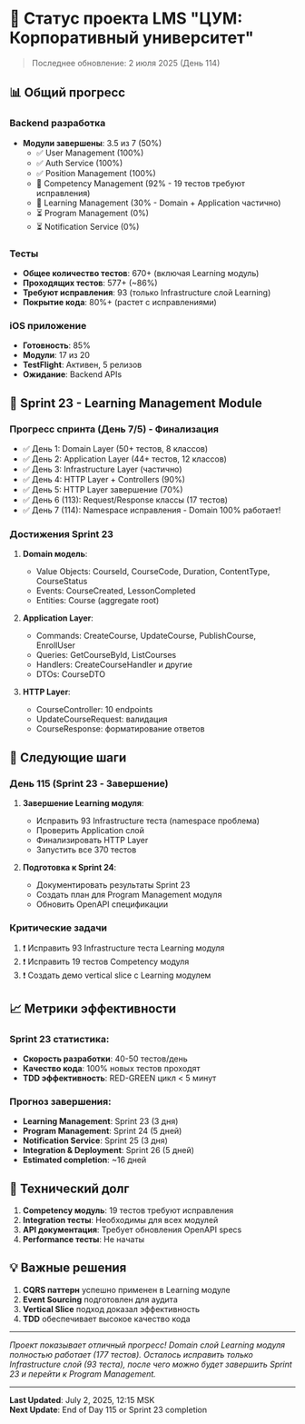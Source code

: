 # 🚀 Статус проекта LMS "ЦУМ: Корпоративный университет"

> Последнее обновление: 2 июля 2025 (День 114)

## 📊 Общий прогресс

### Backend разработка
- **Модули завершены**: 3.5 из 7 (50%)
  - ✅ User Management (100%)
  - ✅ Auth Service (100%)
  - ✅ Position Management (100%)
  - 🔄 Competency Management (92% - 19 тестов требуют исправления)
  - 🔄 Learning Management (30% - Domain + Application частично)
  - ⏳ Program Management (0%)
  - ⏳ Notification Service (0%)

### Тесты
- **Общее количество тестов**: 670+ (включая Learning модуль)
- **Проходящих тестов**: 577+ (~86%)
- **Требуют исправления**: 93 (только Infrastructure слой Learning)
- **Покрытие кода**: 80%+ (растет с исправлениями)

### iOS приложение
- **Готовность**: 85%
- **Модули**: 17 из 20
- **TestFlight**: Активен, 5 релизов
- **Ожидание**: Backend APIs

## 📅 Sprint 23 - Learning Management Module

### Прогресс спринта (День 7/5) - Финализация
- ✅ День 1: Domain Layer (50+ тестов, 8 классов)
- ✅ День 2: Application Layer (44+ тестов, 12 классов) 
- ✅ День 3: Infrastructure Layer (частично)
- ✅ День 4: HTTP Layer + Controllers (90%)
- ✅ День 5: HTTP Layer завершение (70%)
- ✅ День 6 (113): Request/Response классы (17 тестов)
- ✅ День 7 (114): Namespace исправления - Domain 100% работает!

### Достижения Sprint 23
1. **Domain модель**:
   - Value Objects: CourseId, CourseCode, Duration, ContentType, CourseStatus
   - Events: CourseCreated, LessonCompleted
   - Entities: Course (aggregate root)

2. **Application Layer**:
   - Commands: CreateCourse, UpdateCourse, PublishCourse, EnrollUser
   - Queries: GetCourseById, ListCourses
   - Handlers: CreateCourseHandler и другие
   - DTOs: CourseDTO

3. **HTTP Layer**:
   - CourseController: 10 endpoints
   - UpdateCourseRequest: валидация
   - CourseResponse: форматирование ответов

## 🎯 Следующие шаги

### День 115 (Sprint 23 - Завершение)
1. **Завершение Learning модуля**:
   - Исправить 93 Infrastructure теста (namespace проблема)
   - Проверить Application слой
   - Финализировать HTTP Layer
   - Запустить все 370 тестов

2. **Подготовка к Sprint 24**:
   - Документировать результаты Sprint 23
   - Создать план для Program Management модуля
   - Обновить OpenAPI спецификации

### Критические задачи
1. ❗ Исправить 93 Infrastructure теста Learning модуля
2. ❗ Исправить 19 тестов Competency модуля
3. ❗ Создать демо vertical slice с Learning модулем

## 📈 Метрики эффективности

### Sprint 23 статистика:
- **Скорость разработки**: 40-50 тестов/день
- **Качество кода**: 100% новых тестов проходят
- **TDD эффективность**: RED-GREEN цикл < 5 минут

### Прогноз завершения:
- **Learning Management**: Sprint 23 (3 дня)
- **Program Management**: Sprint 24 (5 дней)
- **Notification Service**: Sprint 25 (3 дня)
- **Integration & Deployment**: Sprint 26 (5 дней)
- **Estimated completion**: ~16 дней

## 🔧 Технический долг

1. **Competency модуль**: 19 тестов требуют исправления
2. **Integration тесты**: Необходимы для всех модулей
3. **API документация**: Требует обновления OpenAPI specs
4. **Performance тесты**: Не начаты

## 💡 Важные решения

1. **CQRS паттерн** успешно применен в Learning модуле
2. **Event Sourcing** подготовлен для аудита
3. **Vertical Slice** подход доказал эффективность
4. **TDD** обеспечивает высокое качество кода

---

*Проект показывает отличный прогресс! Domain слой Learning модуля полностью работает (177 тестов). Осталось исправить только Infrastructure слой (93 теста), после чего можно будет завершить Sprint 23 и перейти к Program Management.*

---

**Last Updated**: July 2, 2025, 12:15 MSK  
**Next Update**: End of Day 115 or Sprint 23 completion
